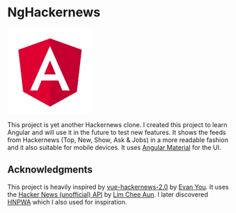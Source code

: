 # NgHackernews

![NgHackernews](https://raw.githubusercontent.com/wbeeftink/ng-hackernews/master/src/assets/icons/icon-192x192.png)

This project is yet another Hackernews clone. I created this project to learn Angular and will use it in the future to test new features. It shows the feeds from Hackernews (Top, New, Show, Ask & Jobs) in a more readable fashion and it also suitable for mobile devices. It uses [Angular Material](https://material.angular.io/) for the UI.

## Acknowledgments

This project is heavily inspired by [vue-hackernews-2.0](https://vue-hn.now.sh/) by [Evan You](https://github.com/yyx990803). It uses the [Hacker News (unofficial) API](https://github.com/cheeaun/node-hnapi) by [Lim Chee Aun](https://github.com/cheeaun). I later discovered [HNPWA](https://hnpwa.com/) which I also used for inspiration.
